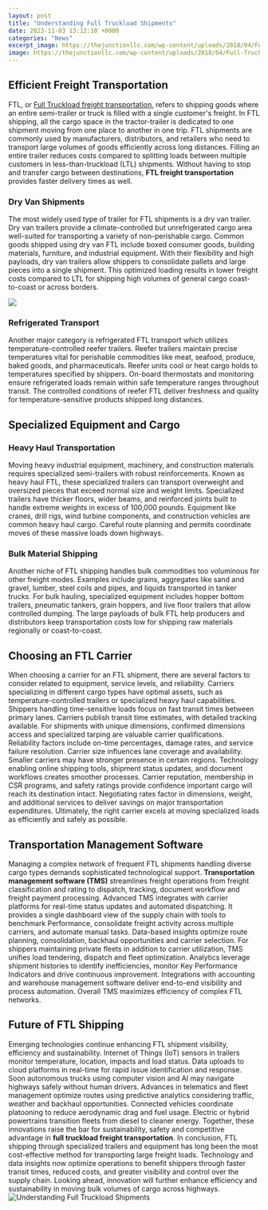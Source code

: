 ```yaml
---
layout: post
title: "Understanding Full Truckload Shipments"
date: 2023-11-03 13:12:10 +0000
categories: "News"
excerpt_image: https://thejunctionllc.com/wp-content/uploads/2018/04/Full-Truckload-Shipping-What-You-Should-Know-copy.jpg
image: https://thejunctionllc.com/wp-content/uploads/2018/04/Full-Truckload-Shipping-What-You-Should-Know-copy.jpg
---
```


## Efficient Freight Transportation
FTL, or [Full Truckload freight transportation](https://ustoday.github.io/2024-01-04-voyage-au-cambodge/), refers to shipping goods where an entire semi-trailer or truck is filled with a single customer's freight. In FTL shipping, all the cargo space in the tractor-trailer is dedicated to one shipment moving from one place to another in one trip. 
FTL shipments are commonly used by manufacturers, distributors, and retailers who need to transport large volumes of goods efficiently across long distances. Filling an entire trailer reduces costs compared to splitting loads between multiple customers in less-than-truckload (LTL) shipments. Without having to stop and transfer cargo between destinations, **FTL freight transportation** provides faster delivery times as well.
### Dry Van Shipments
The most widely used type of trailer for FTL shipments is a dry van trailer. Dry van trailers provide a climate-controlled but unrefrigerated cargo area well-suited for transporting a variety of non-perishable cargo. Common goods shipped using dry van FTL include boxed consumer goods, building materials, furniture, and industrial equipment. 
With their flexibility and high payloads, dry van trailers allow shippers to consolidate pallets and large pieces into a single shipment. This optimized loading results in lower freight costs compared to LTL for shipping high volumes of general cargo coast-to-coast or across borders.

![](https://global-uploads.webflow.com/5f6e2f87a1af80423efc65a0/5fecc8b85ceaeddbddd8f09f_iStock-172155755.jpeg)
### Refrigerated Transport 
Another major category is refrigerated FTL transport which utilizes temperature-controlled reefer trailers. Reefer trailers maintain precise temperatures vital for perishable commodities like meat, seafood, produce, baked goods, and pharmaceuticals. 
Reefer units cool or heat cargo holds to temperatures specified by shippers. On-board thermostats and monitoring ensure refrigerated loads remain within safe temperature ranges throughout transit. The controlled conditions of reefer FTL deliver freshness and quality for temperature-sensitive products shipped long distances.
## Specialized Equipment and Cargo  
### Heavy Haul Transportation
Moving heavy industrial equipment, machinery, and construction materials requires specialized semi-trailers with robust reinforcements. Known as heavy haul FTL, these specialized trailers can transport overweight and oversized pieces that exceed normal size and weight limits.
Specialized trailers have thicker floors, wider beams, and reinforced joints built to handle extreme weights in excess of 100,000 pounds. Equipment like cranes, drill rigs, wind turbine components, and construction vehicles are common heavy haul cargo. Careful route planning and permits coordinate moves of these massive loads down highways.
### Bulk Material Shipping  
Another niche of FTL shipping handles bulk commodities too voluminous for other freight modes. Examples include grains, aggregates like sand and gravel, lumber, steel coils and pipes, and liquids transported in tanker trucks. 
For bulk hauling, specialized equipment includes hopper bottom trailers, pneumatic tankers, grain hoppers, and live floor trailers that allow controlled dumping. The large payloads of bulk FTL help producers and distributors keep transportation costs low for shipping raw materials regionally or coast-to-coast.
## Choosing an FTL Carrier 
When choosing a carrier for an FTL shipment, there are several factors to consider related to equipment, service levels, and reliability. Carriers specializing in different cargo types have optimal assets, such as temperature-controlled trailers or specialized heavy haul capabilities. 
Shippers handling time-sensitive loads focus on fast transit times between primary lanes. Carriers publish transit time estimates, with detailed tracking available. For shipments with unique dimensions, confirmed dimensions access and specialized tarping are valuable carrier qualifications.  
Reliability factors include on-time percentages, damage rates, and service failure resolution. Carrier size influences lane coverage and availability. Smaller carriers may have stronger presence in certain regions. Technology enabling online shipping tools, shipment status updates, and document workflows creates smoother processes.
Carrier reputation, membership in CSR programs, and safety ratings provide confidence important cargo will reach its destination intact. Negotiating rates factor in dimensions, weight, and additional services to deliver savings on major transportation expenditures. Ultimately, the right carrier excels at moving specialized loads as efficiently and safely as possible.
## Transportation Management Software 
Managing a complex network of frequent FTL shipments handling diverse cargo types demands sophisticated technological support. **Transportation management software (TMS)** streamlines freight operations from freight classification and rating to dispatch, tracking, document workflow and freight payment processing. 
Advanced TMS integrates with carrier platforms for real-time status updates and automated dispatching. It provides a single dashboard view of the supply chain with tools to benchmark Performance, consolidate freight activity across multiple carriers, and automate manual tasks. Data-based insights optimize route planning, consolidation, backhaul opportunities and carrier selection.
For shippers maintaining private fleets in addition to carrier utilization, TMS unifies load tendering, dispatch and fleet optimization. Analytics leverage shipment histories to identify inefficiencies, monitor Key Performance Indicators and drive continuous improvement. Integrations with accounting and warehouse management software deliver end-to-end visibility and process automation. Overall TMS maximizes efficiency of complex FTL networks.
## Future of FTL Shipping
Emerging technologies continue enhancing FTL shipment visibility, efficiency and sustainability. Internet of Things (IoT) sensors in trailers monitor temperature, location, impacts and load status. Data uploads to cloud platforms in real-time for rapid issue identification and response. Soon autonomous trucks using computer vision and AI may navigate highways safely without human drivers.
Advances in telematics and fleet management optimize routes using predictive analytics considering traffic, weather and backhaul opportunities. Connected vehicles coordinate platooning to reduce aerodynamic drag and fuel usage. Electric or hybrid powertrains transition fleets from diesel to cleaner energy. Together, these innovations raise the bar for sustainability, safety and competitive advantage in **full truckload freight transportation**.
In conclusion, FTL shipping through specialized trailers and equipment has long been the most cost-effective method for transporting large freight loads. Technology and data insights now optimize operations to benefit shippers through faster transit times, reduced costs, and greater visibility and control over the supply chain. Looking ahead, innovation will further enhance efficiency and sustainability in moving bulk volumes of cargo across highways.
![Understanding Full Truckload Shipments](https://thejunctionllc.com/wp-content/uploads/2018/04/Full-Truckload-Shipping-What-You-Should-Know-copy.jpg)